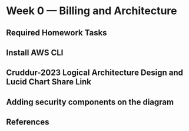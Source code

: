 # Week 0 — Billing and Architecture

## Required Homework Tasks
## Install AWS CLI
## Cruddur-2023 Logical Architecture Design and Lucid Chart Share Link
## Adding security components on the diagram
## References

